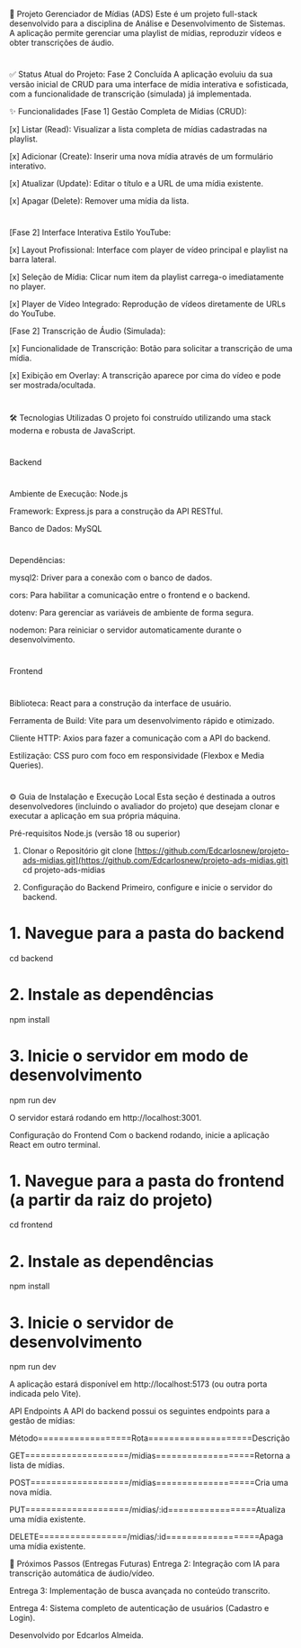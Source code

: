 
🚀 Projeto Gerenciador de Mídias (ADS)
Este é um projeto full-stack desenvolvido para a disciplina de Análise e Desenvolvimento de Sistemas. A aplicação permite gerenciar uma playlist de mídias, reproduzir vídeos e obter transcrições de áudio.

#

✅ Status Atual do Projeto: Fase 2 Concluída
A aplicação evoluiu da sua versão inicial de CRUD para uma interface de mídia interativa e sofisticada, com a funcionalidade de transcrição (simulada) já implementada.

✨ Funcionalidades
[Fase 1] Gestão Completa de Mídias (CRUD):

[x] Listar (Read): Visualizar a lista completa de mídias cadastradas na playlist.

[x] Adicionar (Create): Inserir uma nova mídia através de um formulário interativo.

[x] Atualizar (Update): Editar o título e a URL de uma mídia existente.

[x] Apagar (Delete): Remover uma mídia da lista.

#

[Fase 2] Interface Interativa Estilo YouTube:

[x] Layout Profissional: Interface com player de vídeo principal e playlist na barra lateral.

[x] Seleção de Mídia: Clicar num item da playlist carrega-o imediatamente no player.

[x] Player de Vídeo Integrado: Reprodução de vídeos diretamente de URLs do YouTube.

[Fase 2] Transcrição de Áudio (Simulada):

[x] Funcionalidade de Transcrição: Botão para solicitar a transcrição de uma mídia.

[x] Exibição em Overlay: A transcrição aparece por cima do vídeo e pode ser mostrada/ocultada.

#

🛠️ Tecnologias Utilizadas
O projeto foi construído utilizando uma stack moderna e robusta de JavaScript.
#
Backend
#
Ambiente de Execução: Node.js

Framework: Express.js para a construção da API RESTful.

Banco de Dados: MySQL

#

Dependências:


mysql2: Driver para a conexão com o banco de dados.

cors: Para habilitar a comunicação entre o frontend e o backend.

dotenv: Para gerenciar as variáveis de ambiente de forma segura.

nodemon: Para reiniciar o servidor automaticamente durante o desenvolvimento.

#

Frontend
#
Biblioteca: React para a construção da interface de usuário.

Ferramenta de Build: Vite para um desenvolvimento rápido e otimizado.

Cliente HTTP: Axios para fazer a comunicação com a API do backend.

Estilização: CSS puro com foco em responsividade (Flexbox e Media Queries).

#

⚙️ Guia de Instalação e Execução Local
Esta seção é destinada a outros desenvolvedores (incluindo o avaliador do projeto) que desejam clonar e executar a aplicação em sua própria máquina.

Pré-requisitos
Node.js (versão 18 ou superior)


1. Clonar o Repositório
git clone [https://github.com/Edcarlosnew/projeto-ads-midias.git](https://github.com/Edcarlosnew/projeto-ads-midias.git)
cd projeto-ads-midias

2. Configuração do Backend
Primeiro, configure e inicie o servidor do backend.
#

# 1. Navegue para a pasta do backend
cd backend

# 2. Instale as dependências
npm install

# 3. Inicie o servidor em modo de desenvolvimento
npm run dev

O servidor estará rodando em http://localhost:3001.

Configuração do Frontend
Com o backend rodando, inicie a aplicação React em outro terminal.



# 1. Navegue para a pasta do frontend (a partir da raiz do projeto)
cd frontend

# 2. Instale as dependências
npm install

# 3. Inicie o servidor de desenvolvimento
npm run dev

A aplicação estará disponível em http://localhost:5173 (ou outra porta indicada pelo Vite).

API Endpoints
A API do backend possui os seguintes endpoints para a gestão de mídias:

Método==================Rota====================Descrição

GET====================/midias===================Retorna a lista de mídias.

POST===================/midias===================Cria uma nova mídia.

PUT====================/midias/:id=================Atualiza uma mídia existente.

DELETE=================/midias/:id==================Apaga uma mídia existente.



🔮 Próximos Passos (Entregas Futuras)
Entrega 2: Integração com IA para transcrição automática de áudio/vídeo.

Entrega 3: Implementação de busca avançada no conteúdo transcrito.

Entrega 4: Sistema completo de autenticação de usuários (Cadastro e Login).

Desenvolvido por Edcarlos Almeida.
